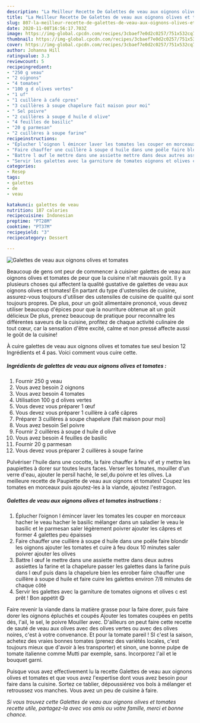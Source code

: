 ```yaml
---
description: "La Meilleur Recette De Galettes de veau aux oignons olives et tomates"
title: "La Meilleur Recette De Galettes de veau aux oignons olives et tomates"
slug: 807-la-meilleur-recette-de-galettes-de-veau-aux-oignons-olives-et-tomates
date: 2020-11-08T16:56:17.703Z
image: https://img-global.cpcdn.com/recipes/3cbaef7e0d2c0257/751x532cq70/galettes-de-veau-aux-oignons-olives-et-tomates-photo-principale-de-la-recette.jpg
thumbnail: https://img-global.cpcdn.com/recipes/3cbaef7e0d2c0257/751x532cq70/galettes-de-veau-aux-oignons-olives-et-tomates-photo-principale-de-la-recette.jpg
cover: https://img-global.cpcdn.com/recipes/3cbaef7e0d2c0257/751x532cq70/galettes-de-veau-aux-oignons-olives-et-tomates-photo-principale-de-la-recette.jpg
author: Johanna Hill
ratingvalue: 3.3
reviewcount: 5
recipeingredient:
- "250 g veau"
- "2 oignons"
- "4 tomates"
- "100 g d olives vertes"
- "1 uf"
- "1 cuillère à café cpres"
- "3 cuillères à soupe chapelure fait maison pour moi"
- " Sel poivre"
- "2 cuillères à soupe d huile d olive"
- "4 feuilles de basilic"
- "20 g parmesan"
- "2 cuillères à soupe farine"
recipeinstructions:
- "Éplucher l’oignon l émincer laver les tomates les couper en morceaux hacher le veau hacher le basilic mélanger dans un saladier le veau le basilic et le parmesan saler légèrement poivrer ajouter les câpres et former 4 galettes peu épaisses"
- "Faire chauffer une cuillère à soupe d huile dans une poêle faire blondir les oignons ajouter les tomates et cuire à feu doux 10 minutes saler poivrer ajouter les olives"
- "Battre l œuf le mettre dans une assiette mettre dans deux autres assiettes la farine et la chapelure passer les galettes dans la farine puis dans l œuf puis dans la chapelure bien les enrober faire chauffer une cuillère à soupe d huile et faire cuire les galettes environ 7/8 minutes de chaque côté"
- "Servir les galettes avec la garniture de tomates oignons et olives c est prêt ! Bon appétit 😋"
categories:
- Resep
tags:
- galettes
- de
- veau

katakunci: galettes de veau 
nutrition: 187 calories
recipecuisine: Indonesian
preptime: "PT28M"
cooktime: "PT37M"
recipeyield: "3"
recipecategory: Dessert

---
```



![Galettes de veau aux oignons olives et tomates](https://img-global.cpcdn.com/recipes/3cbaef7e0d2c0257/751x532cq70/galettes-de-veau-aux-oignons-olives-et-tomates-photo-principale-de-la-recette.jpg)

Beaucoup de gens ont peur de commencer à cuisiner galettes de veau aux oignons olives et tomates de peur que la cuisine n'ait mauvais goût. Il y a plusieurs choses qui affectent la qualité gustative de galettes de veau aux oignons olives et tomates! En partant du type d'ustensiles de cuisine, assurez-vous toujours d'utiliser des ustensiles de cuisine de qualité qui sont toujours propres. De plus, pour un goût alimentaire prononcé, vous devez utiliser beaucoup d'épices pour que la nourriture obtenue ait un goût délicieux De plus, prenez beaucoup de pratique pour reconnaître les différentes saveurs de la cuisine, profitez de chaque activité culinaire de tout cœur, car la sensation d'être excité, calme et non pressé affecte aussi le goût de la cuisine!

<!--inarticleads1-->

À cuire galettes de veau aux oignons olives et tomates tue seul besion 12 Ingrédients et 4 pas. Voici comment vous cuire cette.

##### Ingrédients de galettes de veau aux oignons olives et tomates :

1. Fournir 250 g veau
1. Vous avez besoin 2 oignons
1. Vous avez besoin 4 tomates
1. Utilisation 100 g d olives vertes
1. Vous devez vous préparer 1 œuf
1. Vous devez vous préparer 1 cuillère à café câpres
1. Préparer 3 cuillères à soupe chapelure (fait maison pour moi)
1. Vous avez besoin  Sel poivre
1. Fournir 2 cuillères à soupe d huile d olive
1. Vous avez besoin 4 feuilles de basilic
1. Fournir 20 g parmesan
1. Vous devez vous préparer 2 cuillères à soupe farine


Pulvériser l&#39;huile dans une cocotte, la faire chauffer à feu vif et y mettre les paupiettes à dorer sur toutes leurs faces. Verser les tomates, mouiller d&#39;un verre d&#39;eau, ajouter le persil haché, le sel,du poivre et les olives. La meilleure recette de Paupiette de veau aux oignons et tomates! Coupez les tomates en morceaux puis ajoutez-les à la viande, ajoutez l&#39;estragon. 

<!--inarticleads2-->

##### Galettes de veau aux oignons olives et tomates instructions :

1. Éplucher l’oignon l émincer laver les tomates les couper en morceaux hacher le veau hacher le basilic mélanger dans un saladier le veau le basilic et le parmesan saler légèrement poivrer ajouter les câpres et former 4 galettes peu épaisses
1. Faire chauffer une cuillère à soupe d huile dans une poêle faire blondir les oignons ajouter les tomates et cuire à feu doux 10 minutes saler poivrer ajouter les olives
1. Battre l œuf le mettre dans une assiette mettre dans deux autres assiettes la farine et la chapelure passer les galettes dans la farine puis dans l œuf puis dans la chapelure bien les enrober faire chauffer une cuillère à soupe d huile et faire cuire les galettes environ 7/8 minutes de chaque côté
1. Servir les galettes avec la garniture de tomates oignons et olives c est prêt ! Bon appétit 😋


Faire revenir la viande dans la matière grasse pour la faire dorer, puis faire dorer les oignons épluchés et coupés Ajouter les tomates coupées en petits dés, l&#39;ail, le sel, le poivre Mouiller avec. D&#39;ailleurs on peut faire cette recette de sauté de veau aux olives avec des olives vertes ou avec des olives noires, c&#39;est à votre convenance. Et pour la tomate pareil ! SI c&#39;est la saison, achetez des vraies bonnes tomates (prenez des variétés locales, c&#39;est toujours mieux que d&#39;avoir à les transporter) et sinon, une bonne pulpe de tomate italienne comme Mutti par exemple, sans. Incorporez l&#39;ail et le bouquet garni. 

<!--inarticleads1-->

<p>
Puisque vous avez effectivement lu la recette Galettes de veau aux oignons olives et tomates et que vous avez l'expertise dont vous avez besoin pour faire dans la cuisine. Sortez ce tablier, dépoussiérez vos bols à mélanger et retroussez vos manches. Vous avez un peu de cuisine à faire.
</p>

<p>
<i>Si vous trouvez cette Galettes de veau aux oignons olives et tomates recette utile, partagez-la avec vos amis ou votre famille, merci et bonne chance.</i>
</p>
